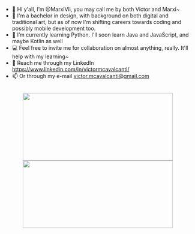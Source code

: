 - 👋 Hi y'all, I’m @MarxiVii, you may call me by both Victor and Marxi~
- 🎨 I'm a bachelor in design, with background on both digital and traditional art, but as of now I'm shifting careers towards coding and possibly mobile development too.
- 📝 I’m currently learning Python. I'll soon learn Java and JavaScript, and maybe Kotlin as well
- 💻 Feel free to invite me for collaboration on almost anything, really. It'll help with my learning~
- 📣 Reach me through my LinkedIn https://www.linkedin.com/in/victormcavalcanti/  
- 📫 Or through my e-mail victor.mcavalcanti@gmail.com

<div align="center" style="display: inline_block"><br>
  <a href="https://github.com/anuraghazra/github-readme-stats">
  <img height="180em" width="400em" src="https://github-readme-stats.vercel.app/api?username=marxivii&show_icons=true&theme=tokyonight&include_all_commits=true&count_private=true"/>
  <img height="180em" width="400em"  src="https://github-readme-stats.vercel.app/api/top-langs/?username=marxivii&layout=compact&langs_count=7&theme=tokyonight"/>
</div>

  
<!---
VMarxi/VMarxi is a ✨ special ✨ repository because its `README.md` (this file) appears on your GitHub profile.
You can click the Preview link to take a look at your changes.
--->
